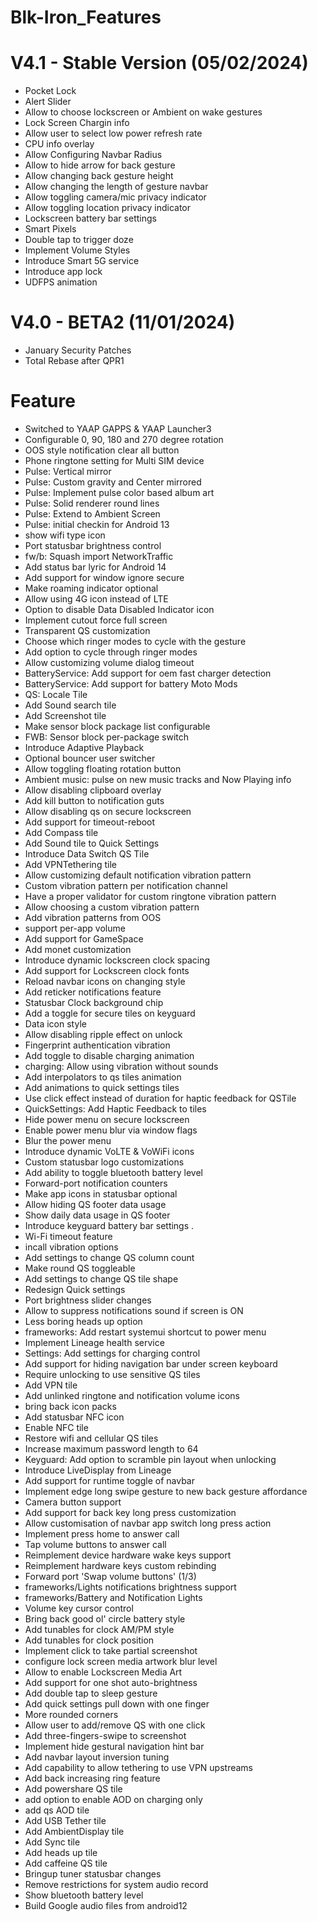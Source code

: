 # Blk-Iron_Features

# V4.1 - Stable Version (05/02/2024)

  - Pocket Lock
  - Alert Slider
  - Allow to choose lockscreen or Ambient on wake gestures
  - Lock Screen Chargin info
  - Allow user to select low power refresh rate
  - CPU info overlay
  - Allow Configuring Navbar Radius
  - Allow to hide arrow for back gesture
  - Allow changing back gesture height
  - Allow changing the length of gesture navbar
  - Allow toggling camera/mic privacy indicator
  - Allow toggling location privacy indicator
  - Lockscreen battery bar settings
  - Smart Pixels
  - Double tap to trigger doze
  - Implement Volume Styles
  - Introduce Smart 5G service
  - Introduce app lock
  - UDFPS animation

# V4.0 - BETA2 (11/01/2024)

  - January Security Patches 
  - Total Rebase after QPR1

# Feature

- Switched to YAAP GAPPS & YAAP Launcher3
- Configurable 0, 90, 180 and 270 degree rotation
- OOS style notification clear all button
- Phone ringtone setting for Multi SIM device
- Pulse: Vertical mirror
- Pulse: Custom gravity and Center mirrored 
- Pulse: Implement pulse color based album art 
- Pulse: Solid renderer round lines 
- Pulse: Extend to Ambient Screen
- Pulse: initial checkin for Android 13 
- show wifi type icon
- Port statusbar brightness control
- fw/b: Squash import NetworkTraffic
- Add status bar lyric for Android 14
- Add support for window ignore secure
- Make roaming indicator optional 
- Allow using 4G icon instead of LTE 
- Option to disable Data Disabled Indicator icon 
- Implement cutout force full screen 
- Transparent QS customization 
- Choose which ringer modes to cycle with the gesture 
- Add option to cycle through ringer modes 
- Allow customizing volume dialog timeout 
- BatteryService: Add support for oem fast charger detection
- BatteryService: Add support for battery Moto Mods
- QS: Locale Tile
- Add Sound search tile
- Add Screenshot tile
- Make sensor block package list configurable 
- FWB: Sensor block per-package switch 
- Introduce Adaptive Playback 
- Optional bouncer user switcher 
- Allow toggling floating rotation button 
- Ambient music: pulse on new music tracks and Now Playing info 
- Allow disabling clipboard overlay 
- Add kill button to notification guts 
- Allow disabling qs on secure lockscreen 
- Add support for timeout-reboot
- Add Compass tile
- Add Sound tile to Quick Settings
- Introduce Data Switch QS Tile
- Add VPNTethering tile
- Allow customizing default notification vibration pattern 
- Custom vibration pattern per notification channel 
- Have a proper validator for custom ringtone vibration pattern
- Allow choosing a custom vibration pattern 
- Add vibration patterns from OOS 
- support per-app volume 
- Add support for GameSpace
- Add monet customization 
- Introduce dynamic lockscreen clock spacing
- Add support for Lockscreen clock fonts
- Reload navbar icons on changing style 
- Add reticker notifications feature
- Statusbar Clock background chip 
- Add a toggle for secure tiles on keyguard 
- Data icon style 
- Allow disabling ripple effect on unlock 
- Fingerprint authentication vibration 
- Add toggle to disable charging animation 
- charging: Allow using vibration without sounds
- Add interpolators to qs tiles animation 
- Add animations to quick settings tiles 
- Use click effect instead of duration for haptic feedback for QSTile
- QuickSettings: Add Haptic Feedback to tiles 
- Hide power menu on secure lockscreen 
- Enable power menu blur via window flags
- Blur the power menu
- Introduce dynamic VoLTE & VoWiFi icons
- Custom statusbar logo customizations 
- Add ability to toggle bluetooth battery level 
- Forward-port notification counters 
- Make app icons in statusbar optional 
- Allow hiding QS footer data usage 
- Show daily data usage in QS footer
- Introduce keyguard battery bar settings .
- Wi-Fi timeout feature
- incall vibration options 
- Add settings to change QS column count 
- Make round QS toggleable 
- Add settings to change QS tile shape 
- Redesign Quick settings
- Port brightness slider changes 
- Allow to suppress notifications sound if screen is ON 
- Less boring heads up option 
- frameworks: Add restart systemui shortcut to power menu 
- Implement Lineage health service
- Settings: Add settings for charging control
- Add support for hiding navigation bar under screen keyboard 
- Require unlocking to use sensitive QS tiles
- Add VPN tile
- Add unlinked ringtone and notification volume icons
- bring back icon packs
- Add statusbar NFC icon
- Enable NFC tile
- Restore wifi and cellular QS tiles
- Increase maximum password length to 64
- Keyguard: Add option to scramble pin layout when unlocking
- Introduce LiveDisplay from Lineage
- Add support for runtime toggle of navbar
- Implement edge long swipe gesture to new back gesture affordance
- Camera button support
- Add support for back key long press customization
- Allow customisation of navbar app switch long press action
- Implement press home to answer call
- Tap volume buttons to answer call
- Reimplement device hardware wake keys support
- Reimplement hardware keys custom rebinding
- Forward port 'Swap volume buttons' (1/3)
- frameworks/Lights notifications brightness support
- frameworks/Battery and Notification Lights
- Volume key cursor control
- Bring back good ol' circle battery style
- Add tunables for clock AM/PM style
- Add tunables for clock position
- Implement click to take partial screenshot 
- configure lock screen media artwork blur level 
- Allow to enable Lockscreen Media Art
- Add support for one shot auto-brightness
- Add double tap to sleep gesture
- Add quick settings pull down with one finger
- More rounded corners
- Allow user to add/remove QS with one click
- Add three-fingers-swipe to screenshot 
- Implement hide gestural navigation hint bar
- Add navbar layout inversion tuning
- Add capability to allow tethering to use VPN upstreams 
- Add back increasing ring feature
- Add powershare QS tile
- add option to enable AOD on charging only 
- add qs AOD tile
- Add USB Tether tile
- Add AmbientDisplay tile
- Add Sync tile
- Add heads up tile
- Add caffeine QS tile
- Bringup tuner statusbar changes
- Remove restrictions for system audio record
- Show bluetooth battery level
- Build Google audio files from android12
